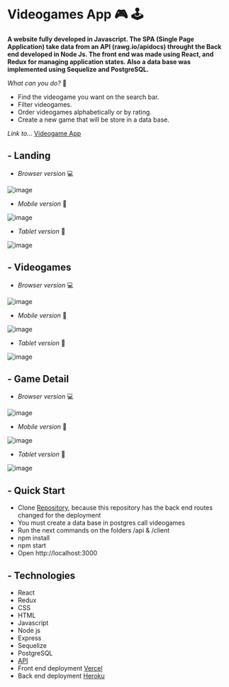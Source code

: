 # Videogames App 🎮 🕹

**A website fully developed in Javascript. The SPA (Single Page Application) take data from an API (rawg.io/apidocs) throught the Back end developed in Node Js.
The front end was made using React, and Redux for managing application states. Also a data base was implemented using Sequelize and PostgreSQL.**

*What can you do?*  🤔
- Find the videogame you want on the search bar.
- Filter videogames.
- Order videogames alphabetically or by rating.
- Create a new game that will be store in a data base.

*Link to...* <a href="https://videogames-app-khaki.vercel.app/">Videogame App</a>

## - Landing
- *Browser version* 💻

![image](https://user-images.githubusercontent.com/72042861/146851465-34db71b3-5705-4a82-987d-76ec3fb91bec.png)


- *Mobile version* 📱

![image](https://user-images.githubusercontent.com/72042861/146851545-40fa4805-2469-456f-8296-94b8732fc03e.png)



- *Tablet version* 📲

![image](https://user-images.githubusercontent.com/72042861/146926819-8c158779-23c9-4ff7-972f-8082288c653d.png)




## - Videogames
- *Browser version* 💻

![image](https://user-images.githubusercontent.com/72042861/146851759-fc6a2c1e-a7b8-4d84-a8a5-637a374d0eb0.png)



- *Mobile version* 📱

![image](https://user-images.githubusercontent.com/72042861/146851720-0e51e6c1-ac23-4498-991f-a9ab52b5bb62.png)




- *Tablet version* 📲

![image](https://user-images.githubusercontent.com/72042861/146852068-44d9421f-b929-4c4d-b5cd-4a66f86a534a.png)


## - Game Detail
- *Browser version* 💻

![image](https://user-images.githubusercontent.com/72042861/146851869-06b065f1-e08a-4091-8305-990ada57f34f.png)



- *Mobile version* 📱

![image](https://user-images.githubusercontent.com/72042861/146851907-64555ae9-d3bc-4eae-965c-b97b03ed70ee.png)



- *Tablet version* 📲

![image](https://user-images.githubusercontent.com/72042861/146852146-66a6766f-1caa-4f75-b82c-f73aa7930934.png)



## - Quick Start
- Clone <a href="https://github.com/francopizzi/videogamesAppLocalHost">Repository</a>, because this repository has the back end routes changed for the deployment
- You must create a data base in postgres call videogames
- Run the next commands on the folders /api  & /client
- npm install
- npm start
- Open http://localhost:3000

## - Technologies
- React
- Redux
- CSS
- HTML
- Javascript
- Node js
- Express
- Sequelize
- PostgreSQL
- <a href="https://rawg.io/">API</a>
- Front end deployment <a href="https://vercel.com/">Vercel</a>
- Back end deployment <a href="https://www.heroku.com/">Heroku</a>

